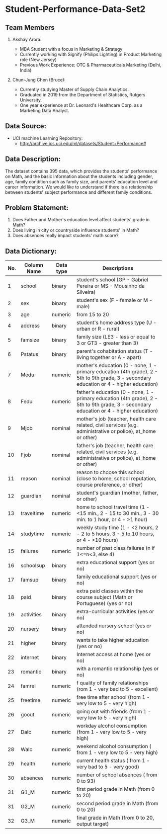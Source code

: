 # Student-Performance-Data-Set2

## Team Members
  1. Akshay Arora:
     - MBA Student with a focus in Marketing & Strategy
     - Currently working with Signify (Philips Lighting) in Product Marketing role (New Jersey)
     - Previous Work Experience: OTC & Pharmaceuticals Marketing (Delhi, India)
     
  2. Chun-Jung Chen (Bruce): 
     - Currently studying Master of Supply Chain Analytics.
     - Graduated in 2019 from the Department of Statistics, Rutgers University.
     - One year experience at Dr. Leonard's Healthcare Corp. as a Marketing Data Analyst.

## Data Source: 
- UCI machine Learning Repository:
  - http://archive.ics.uci.edu/ml/datasets/Student+Performance#

## Data Description:
The dataset contains 395 data, which provides the students' performance on Math, and the basic information about the students including gender, age, family condition such as family size, and parents' education level and career information. We would like to understand if there is a relationship between students' subject performance and different family conditions.


## Problem Statement:
1. Does Father and Mother's education level affect students' grade in Math?
2. Does living in city or countryside influence students' in Math?
3. Does absences really impact students' math score?


## Data Dictionary:
 No. | Column Name | Data type | Descriptions
------------ | ------------ | ------------- | -------------
1  | school | binary | student's school (GP - Gabriel Pereira or MS - Mousinho da Silveira)
2  | sex | binary  | student's sex (F - female or M - male)
3  | age | numeric  | from 15 to 20
4  | address|binary|student's home address type (U - urban or R - rural)
5|famsize|binary| family size (LE3 - less or equal to 3 or GT3 - greater than 3)
6| Pstatus|binary|parent's cohabitation status (T - living together or A - apart)
7| Medu|numeric|mother's education (0 - none, 1 - primary education (4th grade), 2 - 5th to 9th grade, 3 - secondary education or 4 - higher education)
8| Fedu|numeric| father's education (0 - none, 1 - primary education (4th grade), 2 - 5th to 9th grade, 3 - secondary education or 4 - higher education)
9| Mjob|nominal| mother's job (teacher, health care related, civil services (e.g. administrative or police), at_home or other)
10| Fjob| nominal|father's job (teacher, health care related, civil services (e.g. administrative or police), at_home or other)
11| reason|nominal| reason to choose this school (close to home, school reputation, course preference, or other)
12| guardian|nominal| student's guardian (mother, father, or other)
13| traveltime| numeric|home to school travel time (1 - <15 min., 2 - 15 to 30 min., 3 - 30 min. to 1 hour, or 4 - >1 hour)
14| studytime|numeric| weekly study time (1 - <2 hours, 2 - 2 to 5 hours, 3 - 5 to 10 hours, or 4 - >10 hours)
15| failures| numeric|number of past class failures (n if 1<=n<3, else 4)
16|schoolsup| binary|extra educational support (yes or no)
17| famsup| binary|family educational support (yes or no)
18| paid| binary|extra paid classes within the course subject (Math or Portuguese) (yes or no)
19| activities|binary| extra-curricular activities (yes or no)
20| nursery| binary|attended nursery school (yes or no)
21| higher|binary| wants to take higher education (yes or no)
22| internet| binary|Internet access at home (yes or no)
23| romantic | binary| with a romantic relationship (yes or no)
24| famrel |numeric| f quality of family relationships (rom 1 - very bad to 5 - excellent)
25| freetime |numeric|  free time after school (from 1 - very low to 5 - very high)
26| goout | numeric| going out with friends (from 1 - very low to 5 - very high)
27| Dalc | numeric| workday alcohol consumption (from 1 - very low to 5 - very high)
28| Walc |numeric| weekend alcohol consumption ( from 1 - very low to 5 - very high)
29| health | numeric|current health status ( from 1 - very bad to 5 - very good)
30| absences | numeric|number of school absences ( from 0 to 93)
31| G1_M|numeric|first period grade in Math (from 0 to 20)
31| G2_M|numeric|second period grade in Math (from 0 to 20)
32| G3_M|numeric|final grade in Math (from 0 to 20, output target)
